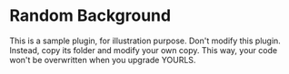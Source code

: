Random Background
=================
This is a sample plugin, for illustration purpose.
Don't modify this plugin. Instead, copy its folder
and modify your own copy. This way, your code won't
be overwritten when you upgrade YOURLS.
